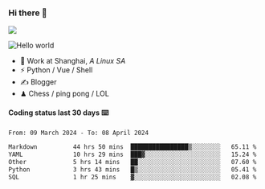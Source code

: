 ### Hi there 👋
![](https://komarev.com/ghpvc/?username=Xuhandsome)


<img src="https://github-readme-stats.vercel.app/api?username=XuHandsome&show_icons=true&theme=merko" alt="Hello world">

<br/>

- 🍻  Work at Shanghai, _A Linux SA_
- ⚡  Python / Vue / Shell
- ✍️  Blogger
- ♟  Chess / ping pong / LOL

#### Coding status last 30 days ⌨️

<!--START_SECTION:waka-->

```txt
From: 09 March 2024 - To: 08 April 2024

Markdown          44 hrs 50 mins  ████████████████▒░░░░░░░░   65.11 %
YAML              10 hrs 29 mins  ███▓░░░░░░░░░░░░░░░░░░░░░   15.24 %
Other             5 hrs 14 mins   ██░░░░░░░░░░░░░░░░░░░░░░░   07.60 %
Python            3 hrs 43 mins   █▒░░░░░░░░░░░░░░░░░░░░░░░   05.41 %
SQL               1 hr 25 mins    ▓░░░░░░░░░░░░░░░░░░░░░░░░   02.08 %
```

<!--END_SECTION:waka-->

